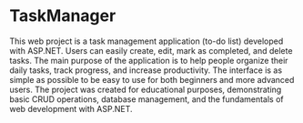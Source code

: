 # TaskManager
This web project is a task management application (to-do list) developed with ASP.NET. Users can easily create, edit, mark as completed, and delete tasks. The main purpose of the application is to help people organize their daily tasks, track progress, and increase productivity. The interface is as simple as possible to be easy to use for both beginners and more advanced users. The project was created for educational purposes, demonstrating basic CRUD operations, database management, and the fundamentals of web development with ASP.NET.


